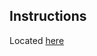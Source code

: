 ## Instructions
Located [here](https://github.com/nashville-software-school/bangazon-llc/blob/cohort-54/book-3-bangazon/chapters/CHINOOK.md)
